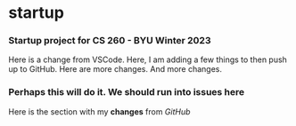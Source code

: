 # startup
### Startup project for CS 260 - BYU Winter 2023

Here is a change from VSCode.
Here, I am adding a few things to then push up to GitHub.
Here are more changes. And more changes.

### Perhaps this will do it. We should run into issues here

Here is the section with my **changes** from *GitHub*
